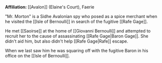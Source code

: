 **Affiliation:** [[Avalon]] (Elaine's Court), Faerie

"Mr. Morton" is a Sidhe Avalonian spy who posed as a spice merchant when he visited the [[Isle of Bernoulli]] in search of the fugitive [[Rafe Gage]].

He met [[Saoirse]] at the home of [[Giovanni Bernoulli]] and attempted to recruit her to the cause of assassinating [[Rafe Gage|Baron Gage]].  She didn't aid him, but also didn't help [[Rafe Gage|Rafe]] escape.

When we last saw him he was squaring off with the fugitive Baron in his office on the [[Isle of Bernoulli]].

